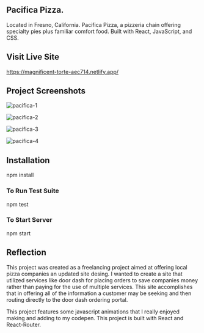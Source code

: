 ## Pacifica Pizza. 

Located in Fresno, California. Pacifica Pizza, a pizzeria chain offering specialty pies plus familiar comfort food. Built with React, JavaScript, and CSS.

## Visit Live Site

https://magnificent-torte-aec714.netlify.app/

## Project Screenshots

![pacifica-1](https://user-images.githubusercontent.com/55415399/163899913-61728a3f-7410-462d-b986-bdfcaa8f5466.PNG)

![pacifica-2](https://user-images.githubusercontent.com/55415399/163899959-7b3c279b-8c7d-4e65-906a-71eca298309b.PNG)

![pacifica-3](https://user-images.githubusercontent.com/55415399/163899975-2df3e83d-1ee0-458b-9bc0-70ab91fa3181.PNG)

![pacifica-4](https://user-images.githubusercontent.com/55415399/163899991-e657e887-509a-4424-b3cb-fa7a38bf1ea7.PNG)

## Installation

npm install

### To Run Test Suite

npm test

### To Start Server

npm start

## Reflection

This project was created as a freelancing project aimed at offering local pizza companies an updated site desing. I wanted to create a site that utilized services like door dash for placing orders to save companies money rather than paying for the use of multiple services. This site accomplishes that in offering all of the information a customer may be seeking and then routing directly to the door dash ordering portal. 

This project features some javascript animations that I really enjoyed making and adding to my codepen. This project is built with React and React-Router.

